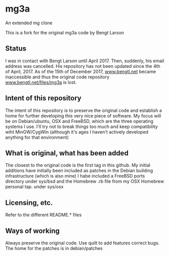 # mg3a
An extended mg clone

This is a fork for the original mg3a code by Bengt Larson

## Status

I was in contact with Bengt Larson until April 2017. Then, suddenly, his email address was cancelled.
His repository has not been updated since the 4th of April, 2017. 
As of the 15th of December 2017, www.bengtl.net became inaccessible and thus the original code repository www.bengtl.net/files/mg3a is lost. 

## Intent of this repository

The intent of this repository is to preserve the original code and establish a home for further developing this very nice piece of software. My focus will be on Debian/ubuntu, OSX and FreeBSD, which are the three operating systems I use. I'll try not to break things too much and keep compatibility wiht MinGW/CygWin (although it's ages I haven't actively developed anything for that environment)

## What is original, what has been added

The closest to the original code is the first tag in this github. My initial additions have initially been included as patches in the Debian building infrastructure (which is also mine) I habe included a FreeBSD ports directory under sys/bsd and the Homebrew .rb file from my OSX Homebrew personal tap. under sys/osx

## Licensing, etc. 

Refer to the different README.* files

## Ways of working

Always preserve the original code. Use quilt to add features correct bugs. The home for the patches is in debian/patches

